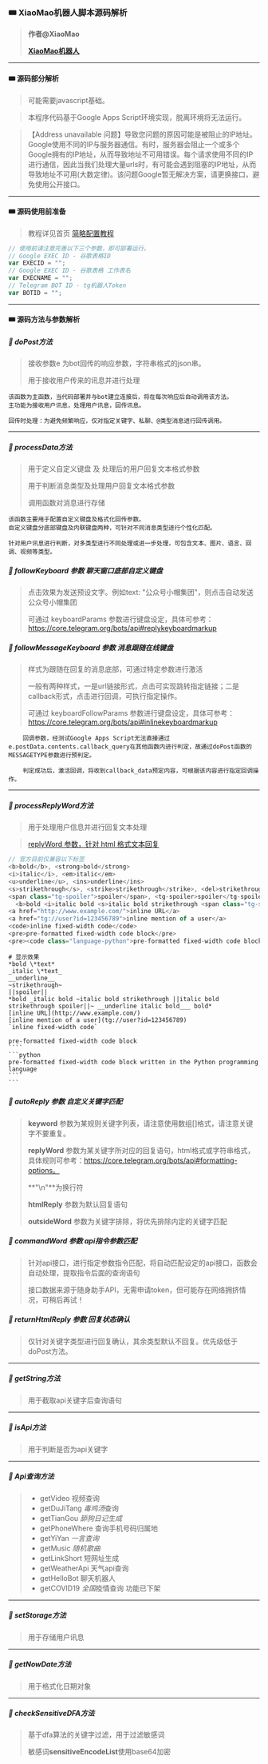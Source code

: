 ### 🎟 XiaoMao机器人脚本源码解析
>  **作者@XiaoMao**
>
>  **[XiaoMao机器人](https://t.me/Xiao_MaoMao_bot)**



------------

#### 🎟 **源码部分解析**
> 可能需要javascript基础。

> 本程序代码基于Google Apps Script环境实现，脱离环境将无法运行。

> 【Address unavailable 问题】导致您问题的原因可能是被阻止的IP地址。Google使用不同的IP与服务器通信。有时，服务器会阻止一个或多个Google拥有的IP地址，从而导致地址不可用错误。每个请求使用不同的IP进行通信，因此当我们处理大量urls时，有可能会遇到阻塞的IP地址，从而导致地址不可用(大数定律)。该问题Google暂无解决方案，请更换接口，避免使用公开接口。




------------

#### 🎟 源码使用前准备
> 教程详见首页 [简略配置教程](https://github.com/xiaomaoJT/TgBot#-tg机器人-简略配置教程)

```javascript
// 使用前请注意完善以下三个参数，即可部署运行。
// Google EXEC ID - 谷歌表格ID
var EXECID = "";
// Google EXEC ID - 谷歌表格 工作表名
var EXECNAME = "";
// Telegram BOT ID - tg机器人Token
var BOTID = "";
```



------------

#### 🎟 源码方法与参数解析
##### **🎨 doPost**方法
> 接收参数e 为bot回传的响应参数，字符串格式的json串。
>
> 用于接收用户传来的讯息并进行处理
```text
该函数为主函数，当代码部署并与bot建立连接后，将在每次响应后自动调用该方法。
主功能为接收用户讯息，处理用户讯息，回传讯息。

回传时处理：为避免频繁响应，仅对指定关键字、私聊、@类型消息进行回传调用。
```

------------

##### **🎨 processData**方法
> 用于定义自定义键盘 及 处理后的用户回复文本格式参数
>
> 用于判断消息类型及处理用户回复文本格式参数
>
> 调用函数对消息进行存储
```text
该函数主要用于配置自定义键盘及格式化回传参数。
自定义键盘分底部键盘及内联键盘两种，可针对不同消息类型进行个性化匹配。

针对用户讯息进行判断，对多类型进行不同处理或进一步处理，可包含文本、图片、语言、回调、视频等类型。
```

##### **🎨 followKeyboard** 参数 聊天窗口底部自定义键盘
> 点击效果为发送预设文字。例如text: "公众号小帽集团"，则点击自动发送公众号小帽集团
>
> 可通过 keyboardParams 参数进行键盘设定，具体可参考：https://core.telegram.org/bots/api#replykeyboardmarkup

##### **🎨 followMessageKeyboard** 参数 消息跟随在线键盘
> 样式为跟随在回复的消息底部，可通过特定参数进行激活
>
> 一般有两种样式，一是url链接形式，点击可实现跳转指定链接；二是callback形式，点击进行回调，可执行指定操作。
>
> 可通过 keyboardFollowParams 参数进行键盘设定，具体可参考：https://core.telegram.org/bots/api#inlinekeyboardmarkup
```text
    回调参数，经测试Google Apps Script无法直接通过e.postData.contents.callback_query在其他函数内进行判定，故通过doPost函数的MESSAGETYPE参数进行预判定。

    判定成功后，激活回调，将收到callback_data预定内容，可根据该内容进行指定回调操作。
```

------------

##### 🎨 **processReplyWord**方法
> 用于处理用户信息并进行回复文本处理

> [replyWord 参数，针对 html 格式文本回复](https://core.telegram.org/bots/api#formatting-options)

```javascript
// 官方目前仅兼容以下标签
<b>bold</b>, <strong>bold</strong>
<i>italic</i>, <em>italic</em>
<u>underline</u>, <ins>underline</ins>
<s>strikethrough</s>, <strike>strikethrough</strike>, <del>strikethrough</del>
<span class="tg-spoiler">spoiler</span>, <tg-spoiler>spoiler</tg-spoiler>
  <b>bold <i>italic bold <s>italic bold strikethrough <span class="tg-spoiler">italic bold strikethrough spoiler</span></s> <u>underline italic bold</u></i> bold</b>
<a href="http://www.example.com/">inline URL</a>
<a href="tg://user?id=123456789">inline mention of a user</a>
<code>inline fixed-width code</code>
<pre>pre-formatted fixed-width code block</pre>
<pre><code class="language-python">pre-formatted fixed-width code block written in the Python programming language</code></pre>
```
```text
# 显示效果
*bold \*text*
_italic \*text_
__underline__
~strikethrough~
||spoiler||
*bold _italic bold ~italic bold strikethrough ||italic bold strikethrough spoiler||~ __underline italic bold___ bold*
[inline URL](http://www.example.com/)
[inline mention of a user](tg://user?id=123456789)
`inline fixed-width code`
```
    pre-formatted fixed-width code block
    ````
    ```python
    pre-formatted fixed-width code block written in the Python programming language
    ````
    ```


##### **🎨 autoReply** 参数 自定义关键字匹配
> **keyword** 参数为某规则关键字列表，请注意使用数组[]格式，请注意关键字不要重复。
>
> **replyWord** 参数为某关键字所对应的回复语句，html格式或字符串格式，具体规则可参考：https://core.telegram.org/bots/api#formatting-options。
>
> **"\n"**为换行符
>
> **htmlReply** 参数为默认回复语句
>
> **outsideWord** 参数为关键字排除，将优先排除内定的关键字匹配

##### 🎨 **commandWord** 参数 api指令参数匹配
> 针对api接口，进行指定参数指令匹配，将自动匹配设定的api接口，函数会自动处理，提取指令后面的查询语句
>
> 接口数据来源于随身助手API，无需申请token，但可能存在网络拥挤情况，可稍后再试！

##### 🎨 **returnHtmlReply** 参数 回复状态确认
> 仅针对关键字类型进行回复确认，其余类型默认不回复。优先级低于doPost方法。

------------

##### 🎨 **getString**方法
> 用于截取api关键字后查询语句

------------

##### 🎨 **isApi**方法
> 用于判断是否为api关键字

------------

##### 🎨 Api查询方法
> - getVideo 视频查询
>- getDuJiTang *毒鸡汤*查询
> - getTianGou *舔狗日记生成*
> - getPhoneWhere 查询手机号码归属地
> - getYiYan *一言查询*
> - getMusic *随机歌曲*
> - getLinkShort 短网址生成
> - getWeatherApi 天气api查询
> - getHelloBot 聊天机器人
> - getCOVID19 *全国*疫情查询 功能已下架

------------

##### 🎨 **setStorage**方法
> 用于存储用户讯息

------------

##### 🎨 **getNowDate**方法
> 用于格式化日期对象

------------

##### 🎨 **checkSensitiveDFA**方法
> 基于dfa算法的关键字过滤，用于过滤敏感词
>
> 敏感词**sensitiveEncodeList**使用base64加密